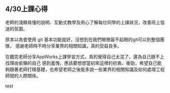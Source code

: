 ## 4/30上課心得
老師的淺顯易懂的說明、互動式教學及用心了解每位同學的上課狀況，改善班上低迷的氛圍。

原本以為會使用 git 基本功能就好，沒想到在我們眼裡最不起眼的git可以到整個團隊，
感謝老師時不時分享業界的相關知識，真的受益良多。

在聽完老師分享AppWorks上課學習方式，真的覺得自己太混了，還為自己跟不上找理由偷懶的自己
感到羞愧，應該要想想當初來這裡的初衷、衝勁，希望自己能夠跟著老師打穩基礎，也希望老師之後能多說一些業界的相關知識及如何處理工程師間的人際關係。

 test